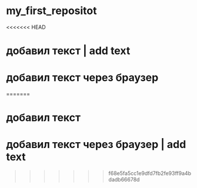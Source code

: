 ﻿# my_first_repositot
<<<<<<< HEAD
# добавил текст | add text
# добавил текст через браузер
=======
# добавил текст 
# добавил текст через браузер | add text
>>>>>>> f68e5fa5cc1e9dfd7fb2fe93ff9a4bdadb66678d
